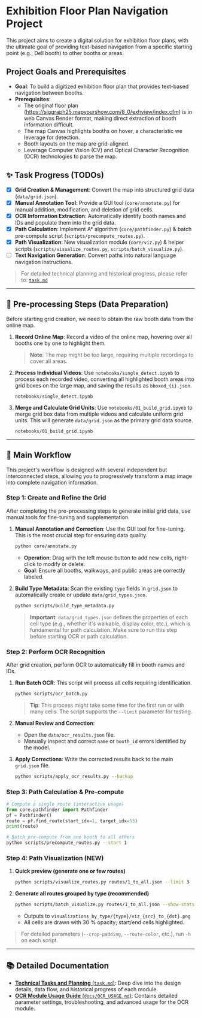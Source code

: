  # Exhibition Floor Plan Navigation Project

This project aims to create a digital solution for exhibition floor plans, with the ultimate goal of providing text-based navigation from a specific starting point (e.g., Dell booth) to other booths or areas.

## Project Goals and Prerequisites

-   **Goal**: To build a digitized exhibition floor plan that provides text-based navigation between booths.
-   **Prerequisites**:
    -   The original floor plan (https://siggraph25.mapyourshow.com/8_0/exhview/index.cfm) is in web Canvas Render format, making direct extraction of booth information difficult.
    -   The map Canvas highlights booths on hover, a characteristic we leverage for detection.
    -   Booth layouts on the map are grid-aligned.
    -   Leverage Computer Vision (CV) and Optical Character Recognition (OCR) technologies to parse the map.

## ✨ Task Progress (TODOs)

-   [x] **Grid Creation & Management**: Convert the map into structured grid data (`data/grid.json`).
-   [x] **Manual Annotation Tool**: Provide a GUI tool (`core/annotate.py`) for manual addition, modification, and deletion of grid cells.
-   [x] **OCR Information Extraction**: Automatically identify booth names and IDs and populate them into the grid data.
-   [x] **Path Calculation**: Implement A* algorithm (`core/pathfinder.py`) & batch pre-compute script (`scripts/precompute_routes.py`).
-   [x] **Path Visualization**: New visualization module (`core/viz.py`) & helper scripts (`scripts/visualize_routes.py`, `scripts/batch_visualize.py`).
-   [ ] **Text Navigation Generation**: Convert paths into natural language navigation instructions.

> For detailed technical planning and historical progress, please refer to: [`task.md`](./task.md)

---

## 📸 Pre-processing Steps (Data Preparation)

Before starting grid creation, we need to obtain the raw booth data from the online map.

1.  **Record Online Map**: Record a video of the online map, hovering over all booths one by one to highlight them.
    > **Note**: The map might be too large, requiring multiple recordings to cover all areas.

2.  **Process Individual Videos**: Use `notebooks/single_detect.ipynb` to process each recorded video, converting all highlighted booth areas into grid boxes on the large map, and saving the results as `bboxed_{i}.json`.
    ```
    notebooks/single_detect.ipynb
    ```

3.  **Merge and Calculate Grid Units**: Use `notebooks/01_build_grid.ipynb` to merge grid box data from multiple videos and calculate uniform grid units. This will generate `data/grid.json` as the primary grid data source.
    ```
    notebooks/01_build_grid.ipynb
    ```

---

## 🚀 Main Workflow

This project's workflow is designed with several independent but interconnected steps, allowing you to progressively transform a map image into complete navigation information.

### Step 1: Create and Refine the Grid
After completing the pre-processing steps to generate initial grid data, use manual tools for fine-tuning and supplementation.

1.  **Manual Annotation and Correction**: Use the GUI tool for fine-tuning. This is the most crucial step for ensuring data quality.
    ```bash
    python core/annotate.py
    ```
    -   **Operation**: Drag with the left mouse button to add new cells, right-click to modify or delete.
    -   **Goal**: Ensure all booths, walkways, and public areas are correctly labeled.

2.  **Build Type Metadata**: Scan the existing `type` fields in `grid.json` to automatically create or update `data/grid_types.json`.
    ```bash
    python scripts/build_type_metadata.py
    ```
    > **Important**: `data/grid_types.json` defines the properties of each cell type (e.g., whether it's walkable, display color, etc.), which is fundamental for path calculation. Make sure to run this step before starting OCR or path calculation.

### Step 2: Perform OCR Recognition
After grid creation, perform OCR to automatically fill in booth names and IDs.

1.  **Run Batch OCR**: This script will process all cells requiring identification.
    ```bash
    python scripts/ocr_batch.py
    ```
    > **Tip**: This process might take some time for the first run or with many cells. The script supports the `--limit` parameter for testing.

2.  **Manual Review and Correction**:
    -   Open the `data/ocr_results.json` file.
    -   Manually inspect and correct `name` or `booth_id` errors identified by the model.

3.  **Apply Corrections**: Write the corrected results back to the main `grid.json` file.
    ```bash
    python scripts/apply_ocr_results.py --backup
    ```

### Step 3: Path Calculation & Pre-compute

```python
# Compute a single route (interactive usage)
from core.pathfinder import Pathfinder
pf = Pathfinder()
route = pf.find_route(start_idx=1, target_idx=53)
print(route)
```
```bash
# Batch pre-compute from one booth to all others   
python scripts/precompute_routes.py --start 1
```

### Step 4: Path Visualization (NEW)

1.  **Quick preview (generate one or few routes)**
    ```bash
    python scripts/visualize_routes.py routes/1_to_all.json --limit 3
    ```
2.  **Generate all routes grouped by type (recommended)**
    ```bash
    python scripts/batch_visualize.py routes/1_to_all.json --show-stats
    ```
    -   Outputs to `visualizations_by_type/{type}/viz_{src}_to_{dst}.png`
    -   All cells are drawn with 30 % opacity; start/end cells highlighted.

>  For detailed parameters (`--crop-padding`, `--route-color`, etc.), run `-h` on each script.

---

## 📚 Detailed Documentation

-   [**Technical Tasks and Planning** (`task.md`)](./task.md): Deep dive into the design details, data flow, and historical progress of each module.
-   [**OCR Module Usage Guide** (`docs/OCR_USAGE.md`)](./docs/OCR_USAGE.md): Contains detailed parameter settings, troubleshooting, and advanced usage for the OCR module.
